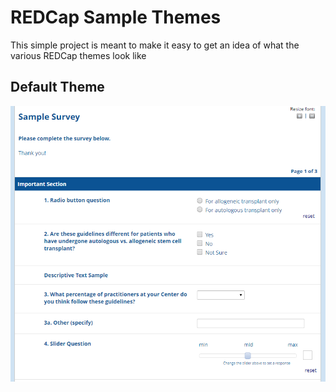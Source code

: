 # REDCap Sample Themes
This simple project is meant to make it easy to get an idea of what the various REDCap themes look like

## Default Theme
![alt text](https://github.com/FredHutch/redcap-survey-themes/blob/master/blueskies.PNG "default theme")
